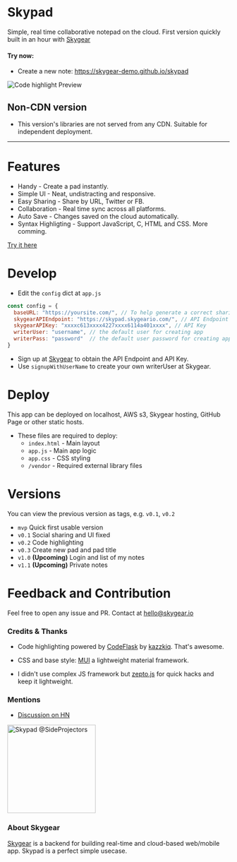 # Skypad

Simple, real time collaborative notepad on the cloud. First version quickly built in an hour with [Skygear](https://skygear.io)

#### Try now:
* Create a new note: https://skygear-demo.github.io/skypad

![Code highlight Preview](https://user-images.githubusercontent.com/1916493/28747571-e14a8030-74d4-11e7-8c48-6f2edc1abc0c.gif)

## Non-CDN version
* This version's libraries are not served from any CDN. Suitable for independent deployment.

---

# Features

* Handy - Create a pad instantly.
* Simple UI - Neat, undistracting and responsive.
* Easy Sharing -  Share by URL, Twitter or FB.
* Collaboration - Real time sync across all platforms.
* Auto Save - Changes saved on the cloud automatically.
* Syntax Highligting - Support JavaScript, C, HTML and CSS. More comming.

[Try it here](https://skygear-demo.github.io/skypad)

# Develop

* Edit the `config` dict at `app.js`

```javascript
const config = {
  baseURL: "https://yoursite.com/", // To help generate a correct sharing URL
  skygearAPIEndpoint: "https://skypad.skygeario.com/", // API Endpoint
  skygearAPIKey: "xxxxc613xxxx4227xxxx6114a401xxxx", // API Key
  writerUser: "username", // the default user for creating app
  writerPass: "password"  // the default user password for creating app
}
```

* Sign up at [Skygear](https://portal.skygear.io/signup) to obtain the API Endpoint and API Key.
* Use `signupWithUserName` to create your own writerUser at Skygear.  


# Deploy

This app can be deployed on localhost, AWS s3, Skygear hosting, GitHub Page or other static hosts.

* These files are required to deploy:
  * `index.html` - Main layout
  * `app.js` - Main app logic
  * `app.css` - CSS styling
  * `/vendor` - Required external library files

# Versions

You can view the previous version as tags, e.g. `v0.1`, `v0.2`

* `mvp` Quick first usable version
* `v0.1` Social sharing and UI fixed
* `v0.2` Code highlighting
* `v0.3` Create new pad and pad title
* `v1.0` **(Upcoming)** Login and list of my notes
* `v1.1` **(Upcoming)** Private notes

# Feedback and Contribution

Feel free to open any issue and PR. Contact at hello@skygear.io

### Credits & Thanks

* Code highlighting powered by [CodeFlask](https://github.com/kazzkiq/CodeFlask.js) by [kazzkiq](https://twitter.com/kazzkiq). That's awesome.

* CSS and base style: [MUI](https://www.muicss.com/) a lightweight material framework.

* I didn't use complex JS framework but [zepto.js](http://zeptojs.com/) for quick hacks and keep it lightweight.

### Mentions

* [Discussion on HN](https://news.ycombinator.com/item?id=14864089)

<a href="https://www.sideprojectors.com/project/project/6509/skypad" alt="Skypad @sideprojectors" target="_blank"><img src="https://www.sideprojectors.com/img/logo.png" alt="Skypad @SideProjectors" width="200px"></a>

### About Skygear

[Skygear](https://skygear.io) is a backend for building real-time and cloud-based web/mobile app. Skypad is a perfect simple usecase.
